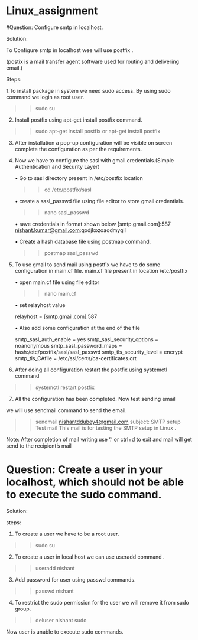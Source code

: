 # Linux_assignment
#Question: Configure smtp in localhost.

Solution:

To Configure smtp in localhost wee will use postfix .

(postix is a mail transfer agent software used for routing and delivering email.)

Steps:

1.To install package in system we need sudo access. By using sudo command we login as  root user.
>> sudo su


2. Install postfix using apt-get install postfix command.
>> sudo apt-get install postfix 
or
>> apt-get install postfix


3.  After installation a pop-up configuration will be visible on screen complete the configuration as per the requirements.

4. Now we have  to configure the sasl  with gmail credentials.(Simple Authentication and Security Layer)
      
    • Go to sasl directory present in /etc/postfix location
      
      >> cd /etc/postfix/sasl


    • create a sasl_passwd file using file editor to store gmail credentials.
      
      >> nano  sasl_passwd
      
    • save credentials in format shown below
      [smtp.gmail.com]:587 nishant.kumar@gmail.com:qodjkozoaqdmyqll

    • Create a hash database file using postmap command.
      >> postmap sasl_passwd
      
      
5. To use gmail to send mail  using postfix we have to do some configuration in main.cf file.
    main.cf  file present in location /etc/postfix


    • open main.cf file using file editor 
      
      >> nano main.cf
        

    • set relayhost value 
      
      relayhost = [smtp.gmail.com]:587
      



    • Also add some configuration at the end of the file
	
	smtp_sasl_auth_enable = yes
	smtp_sasl_security_options = noanonymous
	smtp_sasl_password_maps = hash:/etc/postfix/sasl/sasl_passwd
	smtp_tls_security_level = encrypt
	smtp_tls_CAfile = /etc/ssl/certs/ca-certificates.crt
	     

6. After doing all configuration restart the postfix using systemctl command
>> systemctl restart postfix
    
7. All the configuration  has been completed. Now test sending email

we will use sendmail command  to send the email.

>> sendmail nishantddubey4@gmail.com
subject: SMTP setup Test mail
This mail is for testing the SMTP setup in Linux
.
  
Note: After completion of mail writing use ‘.’ or ctrl+d to exit and mail will  get send to the recipient’s mail  





# Question: Create a user in your localhost, which should not be able to execute the sudo command.

Solution:

steps:

1. To create a user we have to be a root user.
>> sudo su





2. To create a user in local host we can use useradd command .
>> useradd nishant

3. Add password for user using passwd commands.
>> passwd nishant



4. To restrict the sudo permission for the user we will remove it from sudo group.
>> deluser nishant sudo



Now user is unable to execute sudo commands.



